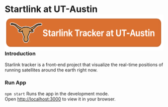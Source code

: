 # Startlink at UT-Austin <img src="/src/assets/images/starlink_logo.png" align="right" height="115" /></a>


### Introduction
Starlink tracker is a front-end project that visualize the real-time positions of running satellites around the earth right now.


### Run App
`npm start`
Runs the app in the development mode.\
Open [http://localhost:3000](http://localhost:3000) to view it in your browser.

